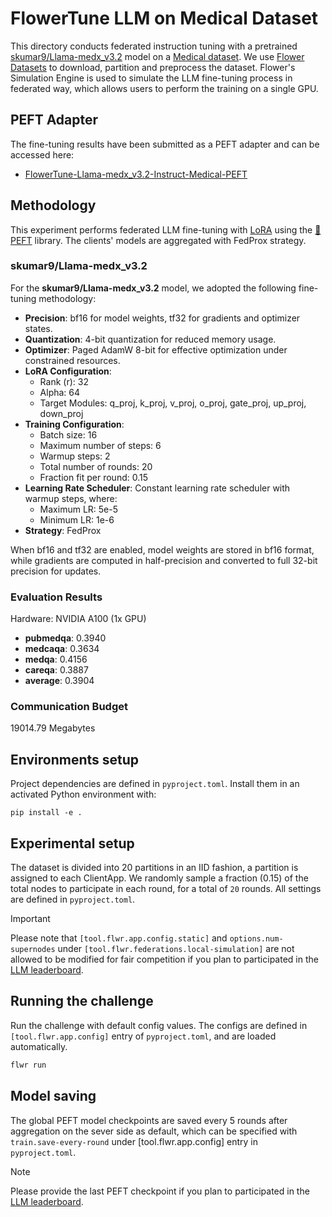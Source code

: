 # FlowerTune LLM on Medical Dataset

This directory conducts federated instruction tuning with a pretrained [skumar9/Llama-medx_v3.2](https://huggingface.co/skumar9/Llama-medx_v3.2) model on a [Medical dataset](https://huggingface.co/datasets/medalpaca/medical_meadow_medical_flashcards).
We use [Flower Datasets](https://flower.dev/docs/datasets/) to download, partition and preprocess the dataset.
Flower's Simulation Engine is used to simulate the LLM fine-tuning process in federated way,
which allows users to perform the training on a single GPU.

## PEFT Adapter

The fine-tuning results have been submitted as a PEFT adapter and can be accessed here:

- [FlowerTune-Llama-medx_v3.2-Instruct-Medical-PEFT](https://drive.google.com/drive/folders/11ck7MMcmERV9M4qxGqbhzadJygM9H6LT?usp=sharing)

## Methodology

This experiment performs federated LLM fine-tuning with [LoRA](https://arxiv.org/pdf/2106.09685) using the [🤗PEFT](https://huggingface.co/docs/peft/en/index) library.
The clients' models are aggregated with FedProx strategy.

### skumar9/Llama-medx_v3.2

For the **skumar9/Llama-medx_v3.2** model, we adopted the following fine-tuning methodology:

- **Precision**: bf16 for model weights, tf32 for gradients and optimizer states.
- **Quantization**: 4-bit quantization for reduced memory usage.
- **Optimizer**: Paged AdamW 8-bit for effective optimization under constrained resources.
- **LoRA Configuration**:
  - Rank (r): 32
  - Alpha: 64
  - Target Modules: q_proj, k_proj, v_proj, o_proj, gate_proj, up_proj, down_proj
- **Training Configuration**:
  - Batch size: 16
  - Maximum number of steps: 6
  - Warmup steps: 2
  - Total number of rounds: 20
  - Fraction fit per round: 0.15
- **Learning Rate Scheduler**: Constant learning rate scheduler with warmup steps, where:
  - Maximum LR: 5e-5
  - Minimum LR: 1e-6
- **Strategy**: FedProx

When bf16 and tf32 are enabled, model weights are stored in bf16 format, while gradients are computed in half-precision and converted to full 32-bit precision for updates.

### Evaluation Results

Hardware: NVIDIA A100 (1x GPU)

- **pubmedqa**: 0.3940
- **medcaqa**: 0.3634
- **medqa**: 0.4156
- **careqa**: 0.3887
- **average**: 0.3904

### Communication Budget

19014.79 Megabytes

## Environments setup

Project dependencies are defined in `pyproject.toml`. Install them in an activated Python environment with:

```shell
pip install -e .
```

## Experimental setup

The dataset is divided into 20 partitions in an IID fashion, a partition is assigned to each ClientApp.
We randomly sample a fraction (0.15) of the total nodes to participate in each round, for a total of `20` rounds.
All settings are defined in `pyproject.toml`.

> [!IMPORTANT]
> Please note that `[tool.flwr.app.config.static]` and `options.num-supernodes` under `[tool.flwr.federations.local-simulation]` are not allowed to be modified for fair competition if you plan to participated in the [LLM leaderboard](https://flower.ai/benchmarks/llm-leaderboard).


## Running the challenge

Run the challenge with default config values.
The configs are defined in `[tool.flwr.app.config]` entry of `pyproject.toml`, and are loaded automatically.

```bash
flwr run
```

## Model saving

The global PEFT model checkpoints are saved every 5 rounds after aggregation on the sever side as default, which can be specified with `train.save-every-round` under [tool.flwr.app.config] entry in `pyproject.toml`.

> [!NOTE]
> Please provide the last PEFT checkpoint if you plan to participated in the [LLM leaderboard](https://flower.ai/benchmarks/llm-leaderboard).
